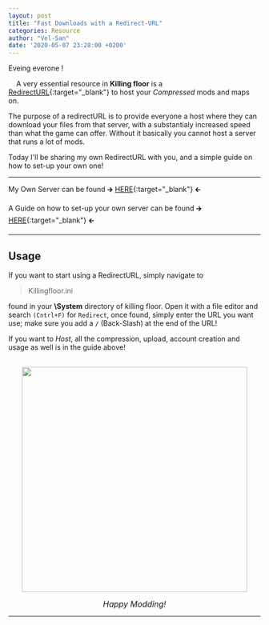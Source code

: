 ```yaml
---
layout: post
title: "Fast Downloads with a Redirect-URL"
categories: Resource
author: "Vel-San"
date: '2020-05-07 23:28:00 +0200'
---
```

Eveing everone !

&nbsp;&nbsp;&nbsp;&nbsp;A very essential resource in **Killing floor** is a [RedirectURL][Redirect]{:target="_blank"} to host your *Compressed* mods and maps on.

The purpose of a redirectURL is to provide everyone a host where they can download your files from that server, with a substantialy increased speed than what the game can offer. Without it basically you cannot host a server that runs a lot of mods.

Today I'll be sharing my own RedirectURL with you, and a simple guide on how to set-up your own one!

______

My Own Server can be found  🡲 [HERE][velsan-redirect]{:target="_blank"} 🡰

A Guide on how to set-up your own server can be found 🡲 [HERE][Redirect_guide]{:target="_blank"} 🡰

______

## Usage

If you want to start using a RedirectURL, simply navigate to

>Killingfloor.ini

found in your **\System** directory of killing floor. Open it with a file editor and search `(Cntrl+F)` for `Redirect`, once found, simply enter the URL you want use; make sure you add a **`/`** (Back-Slash) at the end of the URL!

If you want to *Host*, all the compression, upload, account creation and usage as well is in the guide above!
<br>
<br>
<div align="center">
  <a target="_blank" rel="noopener noreferrer" href="https://steamcommunity.com/sharedfiles/filedetails/?id=289676364">
    <img width="450" height="" src="https://steamuserimages-a.akamaihd.net/ugc/591413233222988398/189BE53621E1C8DADA476C5204581988B87AB293/">
  </a>
</div>
<p align="center">
  <i><font size="3">Happy Modding!</font></i>
</p>

______

[Redirect]: https://www.news.ut-files.com/redirect/
[Redirect_guide]: https://steamcommunity.com/sharedfiles/filedetails/?id=1522731903
[velsan-redirect]: https://kf-server.000webhostapp.com/kf-redirect/
[KF]: https://store.steampowered.com/app/1250/Killing_Floor/
[WS]: https://steamcommunity.com/app/1250/workshop/
[Mutators]:   https://killingfloor.fandom.com/wiki/Mutators
[Guides]: https://steamcommunity.com/app/1250/guides/
